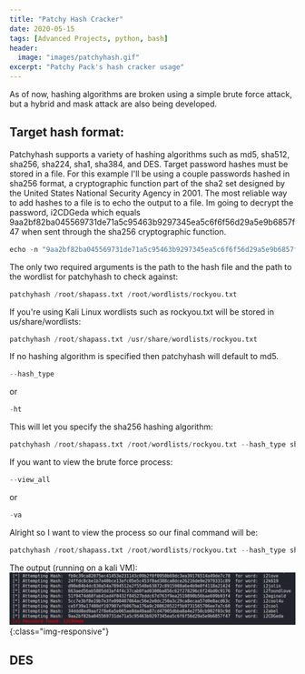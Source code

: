 ```yaml
---
title: "Patchy Hash Cracker"
date: 2020-05-15
tags: [Advanced Projects, python, bash]
header:
  image: "images/patchyhash.gif"
excerpt: "Patchy Pack's hash cracker usage"
---
```

As of now, hashing algorithms are broken using a simple brute force attack, but a hybrid and mask attack are also being developed.
## Target hash format:
Patchyhash supports a variety of hashing algorithms such as md5, sha512, sha256, sha224, sha1, sha384, and DES. Target password hashes must be stored in a file. For this example I'll be using a couple passwords hashed in sha256 format, a cryptographic function part of the sha2 set designed by the United States National Security Agency in 2001. The most reliable way to add hashes to a file is to echo the output to a file. Im going to decrypt the password, i2CDGeda which equals 9aa2bf82ba045569731de71a5c95463b9297345ea5c6f6f56d29a5e9b6857f47 when sent through the sha256 cryptographic function.
```python
echo -n "9aa2bf82ba045569731de71a5c95463b9297345ea5c6f6f56d29a5e9b6857f47" > shapass.txt
```
The only two required arguments is the path to the hash file and the path to the wordlist for patchyhash to check against:
```python
patchyhash /root/shapass.txt /root/wordlists/rockyou.txt
```
If you're using Kali Linux wordlists such as rockyou.txt will be stored in us/share/wordlists:
```python
patchyhash /root/shapass.txt /usr/share/wordlists/rockyou.txt
```
If no hashing algorithm is specified then patchyhash will default to md5.
```python
--hash_type
```
or
```python
-ht
```
This will let you specify the sha256 hashing algorithm:
```python
patchyhash /root/shapass.txt /root/wordlists/rockyou.txt --hash_type sha256
```
If you want to view the brute force process:
```python
--view_all
```
or
```python
-va
```
Alright so I want to view the process so our final command will be:
```python
patchyhash /root/shapass.txt /root/wordlists/rockyou.txt --hash_type sha256 -va
```
The output (running on a kali VM):
![hexadecimal-conversion](/images/patchyout.png){:class="img-responsive"}
## DES

